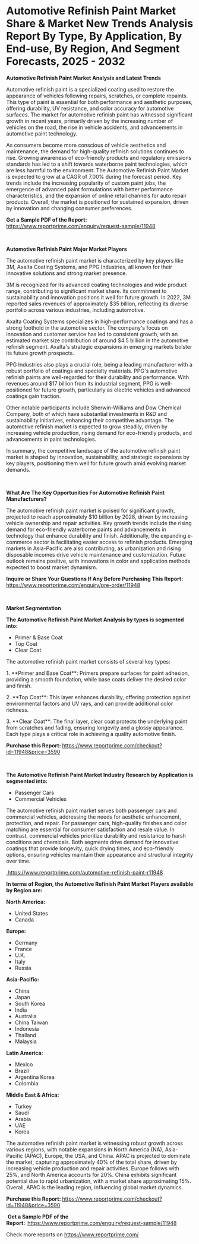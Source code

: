 <p><h1>Automotive Refinish Paint Market Share & Market New Trends Analysis Report By Type, By Application, By End-use, By Region, And Segment Forecasts, 2025 - 2032</h1></p><p><strong>Automotive Refinish Paint Market Analysis and Latest Trends</strong></p>
<p><p>Automotive refinish paint is a specialized coating used to restore the appearance of vehicles following repairs, scratches, or complete repaints. This type of paint is essential for both performance and aesthetic purposes, offering durability, UV resistance, and color accuracy for automotive surfaces. The market for automotive refinish paint has witnessed significant growth in recent years, primarily driven by the increasing number of vehicles on the road, the rise in vehicle accidents, and advancements in automotive paint technology.</p><p>As consumers become more conscious of vehicle aesthetics and maintenance, the demand for high-quality refinish solutions continues to rise. Growing awareness of eco-friendly products and regulatory emissions standards has led to a shift towards waterborne paint technologies, which are less harmful to the environment. The Automotive Refinish Paint Market is expected to grow at a CAGR of 7.00% during the forecast period. Key trends include the increasing popularity of custom paint jobs, the emergence of advanced paint formulations with better performance characteristics, and the expansion of online retail channels for auto repair products. Overall, the market is positioned for sustained expansion, driven by innovation and changing consumer preferences.</p></p>
<p><strong>Get a Sample PDF of the Report:&nbsp;</strong> <a href="https://www.reportprime.com/enquiry/request-sample/11948?utm_campaign=3049&utm_medium=2&utm_source=Github&utm_content=ia&utm_term=17032025&utm_id=automotive-refinish-paint">https://www.reportprime.com/enquiry/request-sample/11948</a></p>
<p>&nbsp;</p>
<p><strong>Automotive Refinish Paint Major Market Players</strong></p>
<p><p>The automotive refinish paint market is characterized by key players like 3M, Axalta Coating Systems, and PPG Industries, all known for their innovative solutions and strong market presence.</p><p>3M is recognized for its advanced coating technologies and wide product range, contributing to significant market share. Its commitment to sustainability and innovation positions it well for future growth. In 2022, 3M reported sales revenues of approximately $35 billion, reflecting its diverse portfolio across various industries, including automotive.</p><p>Axalta Coating Systems specializes in high-performance coatings and has a strong foothold in the automotive sector. The company's focus on innovation and customer service has led to consistent growth, with an estimated market size contribution of around $4.5 billion in the automotive refinish segment. Axalta's strategic expansions in emerging markets bolster its future growth prospects.</p><p>PPG Industries also plays a crucial role, being a leading manufacturer with a robust portfolio of coatings and specialty materials. PPG's automotive refinish paints are well-regarded for their durability and performance. With revenues around $17 billion from its industrial segment, PPG is well-positioned for future growth, particularly as electric vehicles and advanced coatings gain traction.</p><p>Other notable participants include Sherwin-Williams and Dow Chemical Company, both of which have substantial investments in R&D and sustainability initiatives, enhancing their competitive advantage. The automotive refinish market is expected to grow steadily, driven by increasing vehicle production, rising demand for eco-friendly products, and advancements in paint technologies.</p><p>In summary, the competitive landscape of the automotive refinish paint market is shaped by innovation, sustainability, and strategic expansions by key players, positioning them well for future growth amid evolving market demands.</p></p>
<p>&nbsp;</p>
<p><strong>What Are The Key Opportunities For Automotive Refinish Paint Manufacturers?</strong></p>
<p><p>The automotive refinish paint market is poised for significant growth, projected to reach approximately $10 billion by 2028, driven by increasing vehicle ownership and repair activities. Key growth trends include the rising demand for eco-friendly waterborne paints and advancements in technology that enhance durability and finish. Additionally, the expanding e-commerce sector is facilitating easier access to refinish products. Emerging markets in Asia-Pacific are also contributing, as urbanization and rising disposable incomes drive vehicle maintenance and customization. Future outlook remains positive, with innovations in color and application methods expected to boost market dynamism.</p></p>
<p><strong>Inquire or Share Your Questions If Any Before Purchasing This Report:</strong> <a href="https://www.reportprime.com/enquiry/pre-order/11948?utm_campaign=3049&utm_medium=2&utm_source=Github&utm_content=ia&utm_term=17032025&utm_id=automotive-refinish-paint">https://www.reportprime.com/enquiry/pre-order/11948</a></p>
<p>&nbsp;</p>
<p><strong>Market Segmentation</strong></p>
<p><strong>The Automotive Refinish Paint Market Analysis by types is segmented into:</strong></p>
<p><ul><li>Primer & Base Coat</li><li>Top Coat</li><li>Clear Coat</li></ul></p>
<p><p>The automotive refinish paint market consists of several key types: </p><p>1. **Primer and Base Coat**: Primers prepare surfaces for paint adhesion, providing a smooth foundation, while base coats deliver the desired color and finish.</p><p>2. **Top Coat**: This layer enhances durability, offering protection against environmental factors and UV rays, and can provide additional color richness.</p><p>3. **Clear Coat**: The final layer, clear coat protects the underlying paint from scratches and fading, ensuring longevity and a glossy appearance. Each type plays a critical role in achieving a quality automotive finish.</p></p>
<p><strong>Purchase this Report:&nbsp;</strong><a href="https://www.reportprime.com/checkout?id=11948&price=3590&utm_campaign=3049&utm_medium=2&utm_source=Github&utm_content=ia&utm_term=17032025&utm_id=automotive-refinish-paint">https://www.reportprime.com/checkout?id=11948&price=3590</a></p>
<p>&nbsp;</p>
<p><strong>The Automotive Refinish Paint Market Industry Research by Application is segmented into:</strong></p>
<p><ul><li>Passenger Cars</li><li>Commercial Vehicles</li></ul></p>
<p><p>The automotive refinish paint market serves both passenger cars and commercial vehicles, addressing the needs for aesthetic enhancement, protection, and repair. For passenger cars, high-quality finishes and color matching are essential for consumer satisfaction and resale value. In contrast, commercial vehicles prioritize durability and resistance to harsh conditions and chemicals. Both segments drive demand for innovative coatings that provide longevity, quick drying times, and eco-friendly options, ensuring vehicles maintain their appearance and structural integrity over time.</p></p>
<p><a href="https://www.reportprime.com/automotive-refinish-paint-r11948?utm_campaign=3049&utm_medium=2&utm_source=Github&utm_content=ia&utm_term=17032025&utm_id=automotive-refinish-paint">&nbsp;https://www.reportprime.com/automotive-refinish-paint-r11948</a></p>
<p><strong>In terms of Region, the Automotive Refinish Paint Market Players available by Region are:</strong></p>
<p>
    <p> <strong> North America: </strong>
        <ul>
            <li>United States</li>
            <li>Canada</li>
        </ul>
        </p> 
    <p> <strong> Europe: </strong>
        <ul>
            <li>Germany</li>
            <li>France</li>
            <li>U.K.</li>
            <li>Italy</li>
            <li>Russia</li>
        </ul>
        </p> 
    <p> <strong> Asia-Pacific: </strong>
        <ul>
            <li>China</li>
            <li>Japan</li>
            <li>South Korea</li>
            <li>India</li>
            <li>Australia</li>
            <li>China Taiwan</li>
            <li>Indonesia</li>
            <li>Thailand</li>
            <li>Malaysia</li>
        </ul>
        </p> 
    <p> <strong> Latin America: </strong>
        <ul>
            <li>Mexico</li>
            <li>Brazil</li>
            <li>Argentina Korea</li>
            <li>Colombia</li>
        </ul>
        </p> 
    <p> <strong> Middle East & Africa: </strong>
        <ul>
            <li>Turkey</li>
            <li>Saudi</li>
            <li>Arabia</li>
            <li>UAE</li>
            <li>Korea</li>
        </ul>
    </p>
    </p>
<p><p>The automotive refinish paint market is witnessing robust growth across various regions, with notable expansions in North America (NA), Asia-Pacific (APAC), Europe, the USA, and China. APAC is projected to dominate the market, capturing approximately 40% of the total share, driven by increasing vehicle production and repair activities. Europe follows with 25%, and North America accounts for 20%. China exhibits significant potential due to rapid urbanization, with a market share approximating 15%. Overall, APAC is the leading region, influencing global market dynamics.</p></p>
<p><strong>Purchase this Report: </strong><a href="https://www.reportprime.com/checkout?id=11948&price=3590&utm_campaign=3049&utm_medium=2&utm_source=Github&utm_content=ia&utm_term=17032025&utm_id=automotive-refinish-paint">https://www.reportprime.com/checkout?id=11948&price=3590</a></p>
<p>&nbsp;<strong>Get a Sample PDF of the Report:&nbsp;&nbsp;</strong><a href="https://www.reportprime.com/enquiry/request-sample/11948?utm_campaign=3049&utm_medium=2&utm_source=Github&utm_content=ia&utm_term=17032025&utm_id=automotive-refinish-paint">https://www.reportprime.com/enquiry/request-sample/11948</a></p>
<p><strong></strong></p>
<p>Check more reports on <a href="https://www.reportprime.com/?utm_campaign=3049&utm_medium=2&utm_source=Github&utm_content=ia&utm_term=17032025&utm_id=automotive-refinish-paint">https://www.reportprime.com/</a></p>